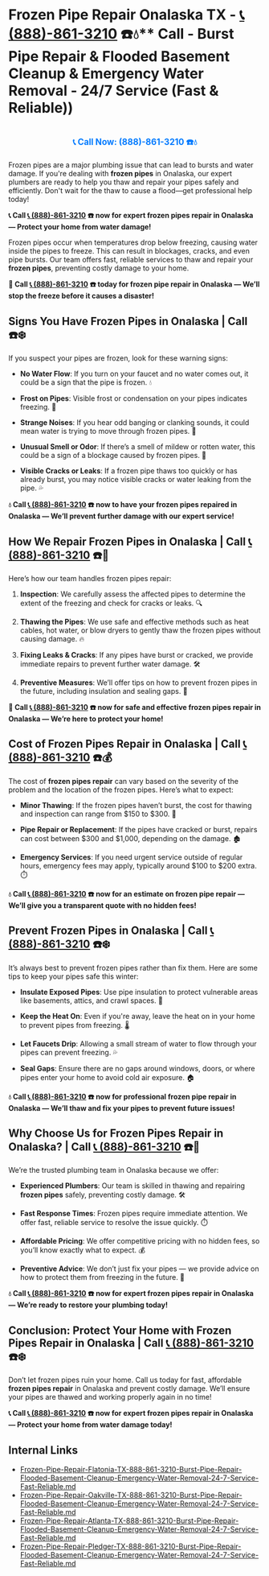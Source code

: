 # Frozen Pipe Repair Onalaska TX - [📞 (888)-861-3210](https://plumbing-texas-3210.netlify.app) ☎️💧** Call - Burst Pipe Repair & Flooded Basement Cleanup & Emergency Water Removal - 24/7 Service (Fast & Reliable))
# 

<p align="center" style="font-size: 1.2em; font-weight: bold; margin: 20px 0;">
  <a href="https://plumbing-texas-3210.netlify.app" target="_blank" style="color: #007BFF; text-decoration: none;">📞 Call Now: (888)-861-3210 ☎️💧</a>
</p>

Frozen pipes are a major plumbing issue that can lead to bursts and water damage. If you're dealing with **frozen pipes** in Onalaska, our expert plumbers are ready to help you thaw and repair your pipes safely and efficiently. Don't wait for the thaw to cause a flood—get professional help today!

**📞 Call [📞 (888)-861-3210](https://plumbing-texas-3210.netlify.app) ☎️ now for expert frozen pipes repair in Onalaska — Protect your home from water damage!**

Frozen pipes occur when temperatures drop below freezing, causing water inside the pipes to freeze. This can result in blockages, cracks, and even pipe bursts. Our team offers fast, reliable services to thaw and repair your **frozen pipes**, preventing costly damage to your home.

**🚨 Call [📞 (888)-861-3210](https://plumbing-texas-3210.netlify.app) ☎️ today for frozen pipe repair in Onalaska — We’ll stop the freeze before it causes a disaster!**

## **Signs You Have Frozen Pipes in Onalaska | Call  ☎️❄️**

If you suspect your pipes are frozen, look for these warning signs:

- **No Water Flow**: If you turn on your faucet and no water comes out, it could be a sign that the pipe is frozen. 💧

- **Frost on Pipes**: Visible frost or condensation on your pipes indicates freezing. 🥶

- **Strange Noises**: If you hear odd banging or clanking sounds, it could mean water is trying to move through frozen pipes. 🔨

- **Unusual Smell or Odor**: If there’s a smell of mildew or rotten water, this could be a sign of a blockage caused by frozen pipes. 🦠

- **Visible Cracks or Leaks**: If a frozen pipe thaws too quickly or has already burst, you may notice visible cracks or water leaking from the pipe. 💦

**💧 Call [📞 (888)-861-3210](https://plumbing-texas-3210.netlify.app) ☎️ now to have your frozen pipes repaired in Onalaska — We’ll prevent further damage with our expert service!**

## **How We Repair Frozen Pipes in Onalaska | Call [📞 (888)-861-3210](https://plumbing-texas-3210.netlify.app) ☎️🔧**

Here’s how our team handles frozen pipes repair:

1. **Inspection**: We carefully assess the affected pipes to determine the extent of the freezing and check for cracks or leaks. 🔍

2. **Thawing the Pipes**: We use safe and effective methods such as heat cables, hot water, or blow dryers to gently thaw the frozen pipes without causing damage. 🔥

3. **Fixing Leaks & Cracks**: If any pipes have burst or cracked, we provide immediate repairs to prevent further water damage. 🛠️

4. **Preventive Measures**: We’ll offer tips on how to prevent frozen pipes in the future, including insulation and sealing gaps. 🏡

**🚨 Call [📞 (888)-861-3210](https://plumbing-texas-3210.netlify.app) ☎️ now for safe and effective frozen pipes repair in Onalaska — We’re here to protect your home!**

## **Cost of Frozen Pipes Repair in Onalaska | Call [📞 (888)-861-3210](https://plumbing-texas-3210.netlify.app) ☎️💰**

The cost of **frozen pipes repair** can vary based on the severity of the problem and the location of the frozen pipes. Here’s what to expect:

- **Minor Thawing**: If the frozen pipes haven’t burst, the cost for thawing and inspection can range from $150 to $300. 💸

- **Pipe Repair or Replacement**: If the pipes have cracked or burst, repairs can cost between $300 and $1,000, depending on the damage. 🏚️

- **Emergency Services**: If you need urgent service outside of regular hours, emergency fees may apply, typically around $100 to $200 extra. ⏱️

**💧 Call [📞 (888)-861-3210](https://plumbing-texas-3210.netlify.app) ☎️ now for an estimate on frozen pipe repair — We’ll give you a transparent quote with no hidden fees!**

## **Prevent Frozen Pipes in Onalaska | Call [📞 (888)-861-3210](https://plumbing-texas-3210.netlify.app) ☎️❄️**

It’s always best to prevent frozen pipes rather than fix them. Here are some tips to keep your pipes safe this winter:

- **Insulate Exposed Pipes**: Use pipe insulation to protect vulnerable areas like basements, attics, and crawl spaces. 🧣

- **Keep the Heat On**: Even if you're away, leave the heat on in your home to prevent pipes from freezing. 🌡️

- **Let Faucets Drip**: Allowing a small stream of water to flow through your pipes can prevent freezing. 💦

- **Seal Gaps**: Ensure there are no gaps around windows, doors, or where pipes enter your home to avoid cold air exposure. 🏠

**💧 Call [📞 (888)-861-3210](https://plumbing-texas-3210.netlify.app) ☎️ now for professional frozen pipe repair in Onalaska — We’ll thaw and fix your pipes to prevent future issues!**

## **Why Choose Us for Frozen Pipes Repair in Onalaska? | Call [📞 (888)-861-3210](https://plumbing-texas-3210.netlify.app) ☎️🌟**

We’re the trusted plumbing team in Onalaska because we offer:

- **Experienced Plumbers**: Our team is skilled in thawing and repairing **frozen pipes** safely, preventing costly damage. 🛠️

- **Fast Response Times**: Frozen pipes require immediate attention. We offer fast, reliable service to resolve the issue quickly. ⏱️

- **Affordable Pricing**: We offer competitive pricing with no hidden fees, so you’ll know exactly what to expect. 💰

- **Preventive Advice**: We don’t just fix your pipes — we provide advice on how to protect them from freezing in the future. 🏡

**💧 Call [📞 (888)-861-3210](https://plumbing-texas-3210.netlify.app) ☎️ now for expert frozen pipes repair in Onalaska — We’re ready to restore your plumbing today!**

## **Conclusion: Protect Your Home with Frozen Pipes Repair in Onalaska | Call [📞 (888)-861-3210](https://plumbing-texas-3210.netlify.app) ☎️❄️**

Don’t let frozen pipes ruin your home. Call us today for fast, affordable **frozen pipes repair** in Onalaska and prevent costly damage. We’ll ensure your pipes are thawed and working properly again in no time!

**📞 Call [📞 (888)-861-3210](https://plumbing-texas-3210.netlify.app) ☎️ now for expert frozen pipes repair in Onalaska — Protect your home from water damage today!**


## Internal Links
- [Frozen-Pipe-Repair-Flatonia-TX-888-861-3210-Burst-Pipe-Repair-Flooded-Basement-Cleanup-Emergency-Water-Removal-24-7-Service-Fast-Reliable.md](https://github.com/allyoucaneatsushiin/plumbing-texas/blob/main/Frozen-Pipe-Repair-Flatonia-TX-888-861-3210-Burst-Pipe-Repair-Flooded-Basement-Cleanup-Emergency-Water-Removal-24-7-Service-Fast-Reliable.md)
- [Frozen-Pipe-Repair-Oakville-TX-888-861-3210-Burst-Pipe-Repair-Flooded-Basement-Cleanup-Emergency-Water-Removal-24-7-Service-Fast-Reliable.md](https://github.com/allyoucaneatsushiin/plumbing-texas/blob/main/Frozen-Pipe-Repair-Oakville-TX-888-861-3210-Burst-Pipe-Repair-Flooded-Basement-Cleanup-Emergency-Water-Removal-24-7-Service-Fast-Reliable.md)
- [Frozen-Pipe-Repair-Atlanta-TX-888-861-3210-Burst-Pipe-Repair-Flooded-Basement-Cleanup-Emergency-Water-Removal-24-7-Service-Fast-Reliable.md](https://github.com/allyoucaneatsushiin/plumbing-texas/blob/main/Frozen-Pipe-Repair-Atlanta-TX-888-861-3210-Burst-Pipe-Repair-Flooded-Basement-Cleanup-Emergency-Water-Removal-24-7-Service-Fast-Reliable.md)
- [Frozen-Pipe-Repair-Pledger-TX-888-861-3210-Burst-Pipe-Repair-Flooded-Basement-Cleanup-Emergency-Water-Removal-24-7-Service-Fast-Reliable.md](https://github.com/allyoucaneatsushiin/plumbing-texas/blob/main/Frozen-Pipe-Repair-Pledger-TX-888-861-3210-Burst-Pipe-Repair-Flooded-Basement-Cleanup-Emergency-Water-Removal-24-7-Service-Fast-Reliable.md)
